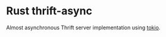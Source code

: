 # Rust thrift-async

Almost asynchronous Thrift server implementation using [tokio](https://tokio.rs).
